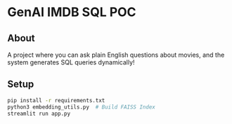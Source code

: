# GenAI IMDB SQL POC

## About
A project where you can ask plain English questions about movies, and the system generates SQL queries dynamically!

## Setup
```bash
pip install -r requirements.txt
python3 embedding_utils.py  # Build FAISS Index
streamlit run app.py